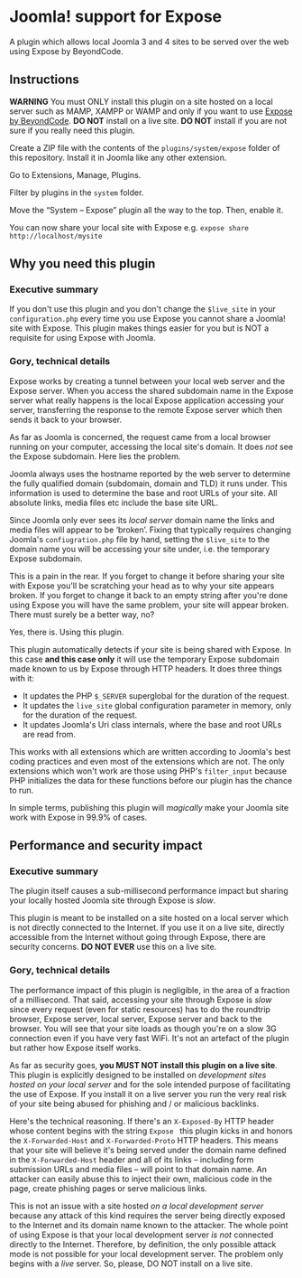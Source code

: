 # Joomla! support for Expose

A plugin which allows local Joomla 3 and 4 sites to be served over the web using Expose by BeyondCode.

## Instructions

**WARNING** You must ONLY install this plugin on a site hosted on a local server such as MAMP, XAMPP or WAMP and only if you want to use [Expose by BeyondCode](https://github.com/beyondcode/expose). **DO NOT** install on a live site. **DO NOT** install if you are not sure if you really need this plugin. 

Create a ZIP file with the contents of the `plugins/system/expose` folder of this repository. Install it in Joomla like any other extension.

Go to Extensions, Manage, Plugins.
 
Filter by plugins in the `system` folder.

Move the “System – Expose” plugin all the way to the top. Then, enable it.

You can now share your local site with Expose e.g. `expose share http://localhost/mysite`

## Why you need this plugin

### Executive summary

If you don't use this plugin and you don't change the `$live_site` in your `configuration.php` every time you use Expose you cannot share a Joomla! site with Expose. This plugin makes things easier for you but is NOT a requisite for using Expose with Joomla.

### Gory, technical details

Expose works by creating a tunnel between your local web server and the Expose server. When you access the shared subdomain name in the Expose server what really happens is the local Expose application accessing your server, transferring the response to the remote Expose server which then sends it back to your browser.

As far as Joomla is concerned, the request came from a local browser running on your computer, accessing the local site's domain. It does _not_ see the Expose subdomain. Here lies the problem.

Joomla always uses the hostname reported by the web server to determine the fully qualified domain (subdomain, domain and TLD) it runs under. This information is used to determine the base and root URLs of your site. All absolute links, media files etc include the base site URL.

Since Joomla only ever sees its _local server_ domain name the links and media files will appear to be ‘broken’. Fixing that typically requires changing Joomla's `confiugration.php` file by hand, setting the `$live_site` to the domain name you will be accessing your site under, i.e. the temporary Expose subdomain. 

This is a pain in the rear. If you forget to change it before sharing your site with Expose you'll be scratching your head as to why your site appears broken. If you forget to change it back to an empty string after you're done using Expose you will have the same problem, your site will appear broken. There must surely be a better way, no?

Yes, there is. Using this plugin.

This plugin automatically detects if your site is being shared with Expose. In this case **and this case only** it will use the temporary Expose subdomain made known to us by Expose through HTTP headers. It does three things with it:

* It updates the PHP `$_SERVER` superglobal for the duration of the request.
* It updates the `live_site` global configuration parameter in memory, only for the duration of the request.
* It updates Joomla's Uri class internals, where the base and root URLs are read from.

This works with all extensions which are written according to Joomla's best coding practices and even most of the extensions which are not. The only extensions which won't work are those using PHP's `filter_input` because PHP initializes the data for these functions before our plugin has the chance to run.

In simple terms, publishing this plugin will _magically_ make your Joomla site work with Expose in 99.9% of cases.

## Performance and security impact

### Executive summary

The plugin itself causes a sub-millisecond performance impact but sharing your locally hosted Joomla site through Expose is _slow_. 

This plugin is meant to be installed on a site hosted on a local server which is not directly connected to the Internet. If you use it on a live site, directly accessible from the Internet without going through Expose, there are security concerns. **DO NOT EVER** use this on a live site.

### Gory, technical details

The performance impact of this plugin is negligible, in the area of a fraction of a millisecond. That said, accessing your site through Expose is _slow_ since every request (even for static resources) has to do the roundtrip browser, Expose server, local server, Expose server and back to the browser. You will see that your site loads as though you're on a slow 3G connection even if you have very fast WiFi. It's not an artefact of the plugin but rather how Expose itself works.

As far as security goes, **you MUST NOT install this plugin on a live site**. This plugin is explicitly designed to be installed on _development sites hosted on your local server_ and for the sole intended purpose of facilitating the use of Expose. If you install it on a live server you run the very real risk of your site being abused for phishing and / or malicious backlinks.

Here's the technical reasoning. If there's an `X-Exposed-By` HTTP header whose content begins with the string `Expose ` this plugin kicks in and honors the `X-Forwarded-Host` and `X-Forwarded-Proto` HTTP headers. This means that your site will believe it's being served under the domain name defined in the `X-Forwarded-Host` header and all of its links – including form submission URLs and media files – will point to that domain name. An attacker can easily abuse this to inject their own, malicious code in the page, create phishing pages or serve malicious links.

This is not an issue with a site hosted _on a local development server_ because any attack of this kind requires the server being directly exposed to the Internet and its domain name known to the attacker. The whole point of using Expose is that your local development server _is not_ connected directly to the Internet. Therefore, by definition, the only possible attack mode is not possible for your local development server. The problem only begins with a _live_ server. So, please, DO NOT install on a live site.